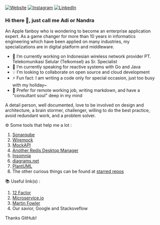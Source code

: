 [Linkedin]: https://www.linkedin.com/in/adinandra-dharmasurya/
[Instagram]: https://www.instagram.com/adinandradrs
[Twitter]: https://www.twitter.com/adinandradrs
[GitHubHome]: https://github.com
[GitVCS]: https://git-scm.com/book/en/v2/Getting-Started-About-Version-Control

[![Website](https://img.shields.io/website?label=medium&style=for-the-badge&url=https://medium.com/@adinandradrs)](https://medium.com/@adinandradrs) [<img alt="Instagram" src="https://img.shields.io/badge/Instagram-E4405F?style=for-the-badge&logo=instagram&logoColor=white" />][Instagram] [<img alt="LinkedIn" src="https://img.shields.io/badge/linkedin-%230077B5.svg?&style=for-the-badge&logo=linkedin&logoColor=white" />][Linkedin]

### Hi there 👋, just call me Adi or Nandra

An Apple fanboy who is wondering to become an enterprise application expert. As a game changer for more than 10 years in informatics engineering which have been applied on many industries, my specializations are in digital platform and middleware. 

- 🔭 I’m currently working on Indonesian wireless network provider PT. Telekomunikasi Selular (Telkomsel) as Sr. Specialist
- 🌱 I’m currently speaking for reactive systems with Go and Java
- 💡 I’m looking to collaborate on open source and cloud development
- ⚡ Fun fact: I am writing a code only for special occasion, just too busy with my holiday~
- 💬 Prefer for remote working job, writing markdown, and have a "consultant soul" deep in my mind

A detail person, well documented, love to be involved on design and architecture, a brain stormer, challenger, willing to do the best practice, avoid redundant work, and a problem solver.

⚙️ Some tools that help me a lot :
1. [Sonarqube](https://github.com/SonarSource/sonarqube)
2. [Wiremock](https://github.com/wiremock/wiremock)
3. [MockAPI](https://mockapi.io/)
4. [Another Redis Desktop Manager](https://github.com/qishibo/AnotherRedisDesktopManager)
5. [Insomnia](https://github.com/Kong/insomnia)
6. [diagrams.net](https://github.com/jgraph/drawio)
7. [PlantUML](https://plantuml.com)
8. The other curious things can be found at [starred repos](https://github.com/adinandradrs?tab=stars)

📚 Useful link(s) : 
1. [12 Factor](https://12factor.net/)
2. [Microservice.io](https://12factor.net/)
3. [Martin Fowler](https://martinfowler.com/)
4. Our savior, Google and Stackoveflow

Thanks GitHub!
<!--
**adinandradrs/adinandradrs** is a ✨ _special_ ✨ repository because its `README.md` (this file) appears on your GitHub profile.

Here are some ideas to get you started:
- 🤔 I’m looking for help with ...
- 💬 Ask me about ...
- 😄 Pronouns: ...
- 📫 How to reach me: ...
-->
